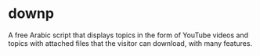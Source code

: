 # downp
A free Arabic script that displays topics in the form of YouTube videos and topics with attached files that the visitor can download, with many features.
